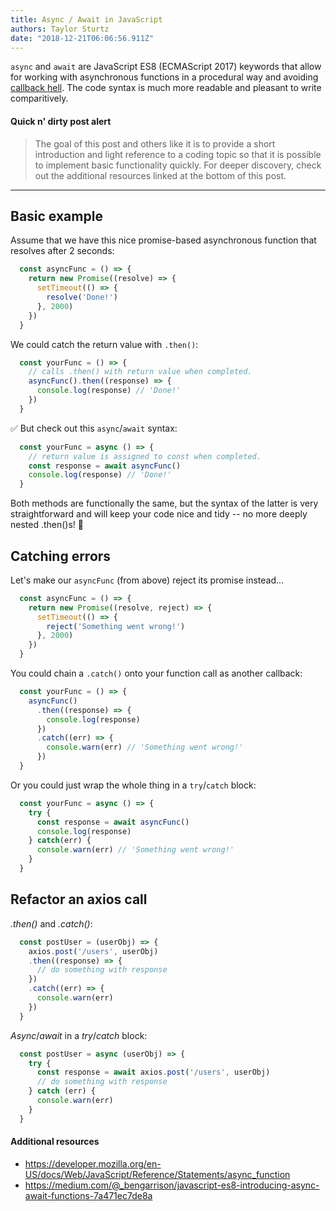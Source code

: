 ```yaml
---
title: Async / Await in JavaScript
authors: Taylor Sturtz
date: "2018-12-21T06:06:56.911Z"
---
```

<span style="display: none">Async</span>`async` and <span style="display: none">await</span>`await` are JavaScript ES8 (ECMAScript 2017) keywords that allow for working with asynchronous functions in a procedural way and avoiding [callback hell](http://callbackhell.com/). The code syntax is much more readable and pleasant to write comparitively.

#### Quick n' dirty post alert
> The goal of this post and others like it is to provide a short introduction and light reference to a coding topic so that it is possible to implement basic functionality quickly. For deeper discovery, check out the additional resources linked at the bottom of this post.

---
## Basic example

Assume that we have this nice promise-based asynchronous function that resolves after 2 seconds:
```javascript
  const asyncFunc = () => {
    return new Promise((resolve) => {
      setTimeout(() => {
        resolve('Done!')
      }, 2000)
    })
  }
```
We could catch the return value with `.then()`:
```javascript
  const yourFunc = () => {
    // calls .then() with return value when completed.
    asyncFunc().then((response) => {
      console.log(response) // 'Done!'
    })
  }
```
✅ But check out this `async`/`await` syntax:
```javascript
  const yourFunc = async () => {
    // return value is assigned to const when completed.
    const response = await asyncFunc()
    console.log(response) // 'Done!'
  }
```
Both methods are functionally the same, but the syntax of the latter is very straightforward and will keep your code nice and tidy -- no more deeply nested .then()s! 🎉
## Catching errors
Let's make our `asyncFunc` (from above) reject its promise instead...
```javascript
  const asyncFunc = () => {
    return new Promise((resolve, reject) => {
      setTimeout(() => {
        reject('Something went wrong!')
      }, 2000)
    })
  }
```
You could chain a `.catch()` onto your function call as another callback:
```javascript
  const yourFunc = () => {
    asyncFunc()
      .then((response) => {
        console.log(response)
      })
      .catch((err) => {
        console.warn(err) // 'Something went wrong!'
      })
  }
```
Or you could just wrap the whole thing in a `try`/`catch` block:
```javascript
  const yourFunc = async () => {
    try {
      const response = await asyncFunc()
      console.log(response)
    } catch(err) {
      console.warn(err) // 'Something went wrong!'
    }
  }
```

## Refactor an axios call

*.then()* and *.catch()*:
```javascript
  const postUser = (userObj) => {
    axios.post('/users', userObj)
    .then((response) => {
      // do something with response
    })
    .catch((err) => {
      console.warn(err)
    })
  }
```
*Async*/*await* in a *try*/*catch* block:
```javascript
  const postUser = async (userObj) => {
    try {
      const response = await axios.post('/users', userObj)
      // do something with response
    } catch (err) {
      console.warn(err)
    }
  }
```

#### Additional resources
- https://developer.mozilla.org/en-US/docs/Web/JavaScript/Reference/Statements/async_function
- https://medium.com/@_bengarrison/javascript-es8-introducing-async-await-functions-7a471ec7de8a